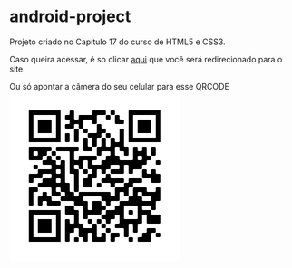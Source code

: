 # android-project
Projeto criado no Capítulo 17 do curso de HTML5 e CSS3.
<div>
<p>Caso queira acessar, é so clicar <a href="https://vitox013.github.io/android-project/" target="_blank">aqui</a> que você será redirecionado para o site.</p>
  
  <p>Ou só apontar a câmera do seu celular para esse QRCODE <br>  <img src="https://github.com/vitox013/android-project/blob/main/imagens/android-project-qrcode.png" alt="QRCODE do site"></p>
 <div>
   
  
